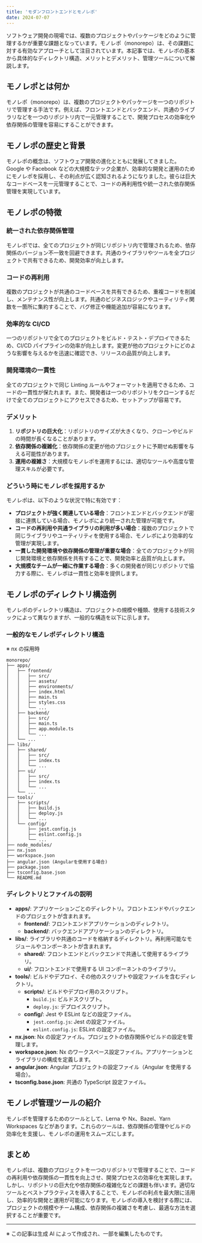 ```yaml
---
title: 'モダンフロントエンドとモノレポ'
date: 2024-07-07
---
```


ソフトウェア開発の現場では、複数のプロジェクトやパッケージをどのように管理するかが重要な課題となっています。モノレポ（monorepo）は、その課題に対する有効なアプローチとして注目されています。本記事では、モノレポの基本から具体的なディレクトリ構造、メリットとデメリット、管理ツールについて解説します。

## モノレポとは何か

モノレポ（monorepo）は、複数のプロジェクトやパッケージを一つのリポジトリで管理する手法です。例えば、フロントエンドとバックエンド、共通のライブラリなどを一つのリポジトリ内で一元管理することで、開発プロセスの効率化や依存関係の管理を容易にすることができます。

## モノレポの歴史と背景

モノレポの概念は、ソフトウェア開発の進化とともに発展してきました。Google や Facebook などの大規模なテック企業が、効率的な開発と運用のためにモノレポを採用し、その利点が広く認知されるようになりました。彼らは巨大なコードベースを一元管理することで、コードの再利用性や統一された依存関係管理を実現しています。

## モノレポの特徴

### 統一された依存関係管理

モノレポでは、全てのプロジェクトが同じリポジトリ内で管理されるため、依存関係のバージョン不一致を回避できます。共通のライブラリやツールを全プロジェクトで共有できるため、開発効率が向上します。

### コードの再利用

複数のプロジェクトが共通のコードベースを共有できるため、重複コードを削減し、メンテナンス性が向上します。共通のビジネスロジックやユーティリティ関数を一箇所に集約することで、バグ修正や機能追加が容易になります。

### 効率的な CI/CD

一つのリポジトリで全てのプロジェクトをビルド・テスト・デプロイできるため、CI/CD パイプラインの効率が向上します。変更が他のプロジェクトにどのような影響を与えるかを迅速に確認でき、リリースの品質が向上します。

### 開発環境の一貫性

全てのプロジェクトで同じ Linting ルールやフォーマットを適用できるため、コードの一貫性が保たれます。また、開発者は一つのリポジトリをクローンするだけで全てのプロジェクトにアクセスできるため、セットアップが容易です。

### デメリット

1. **リポジトリの巨大化**：リポジトリのサイズが大きくなり、クローンやビルドの時間が長くなることがあります。
2. **依存関係の複雑化**：依存関係の変更が他のプロジェクトに予期せぬ影響を与える可能性があります。
3. **運用の複雑さ**：大規模なモノレポを運用するには、適切なツールや高度な管理スキルが必要です。

### どういう時にモノレポを採用するか

モノレポは、以下のような状況で特に有効です：

- **プロジェクトが強く関連している場合**：フロントエンドとバックエンドが密接に連携している場合、モノレポにより統一された管理が可能です。
- **コードの再利用や共通ライブラリの利用が多い場合**：複数のプロジェクトで同じライブラリやユーティリティを使用する場合、モノレポにより効率的な管理が実現します。
- **一貫した開発環境や依存関係の管理が重要な場合**：全てのプロジェクトが同じ開発環境と依存関係を共有することで、開発効率と品質が向上します。
- **大規模なチームが一緒に作業する場合**：多くの開発者が同じリポジトリで協力する際に、モノレポは一貫性と効率を提供します。

## モノレポのディレクトリ構造例

モノレポのディレクトリ構造は、プロジェクトの規模や種類、使用する技術スタックによって異なりますが、一般的な構造を以下に示します。

### 一般的なモノレポディレクトリ構造

※ nx の採用時

```text
monorepo/
├── apps/
│   ├── frontend/
│   │   ├── src/
│   │   ├── assets/
│   │   ├── environments/
│   │   ├── index.html
│   │   ├── main.ts
│   │   ├── styles.css
│   │   └── ...
│   ├── backend/
│   │   ├── src/
│   │   ├── main.ts
│   │   ├── app.module.ts
│   │   └── ...
│   └── ...
├── libs/
│   ├── shared/
│   │   ├── src/
│   │   ├── index.ts
│   │   └── ...
│   ├── ui/
│   │   ├── src/
│   │   ├── index.ts
│   │   └── ...
│   └── ...
├── tools/
│   ├── scripts/
│   │   ├── build.js
│   │   ├── deploy.js
│   │   └── ...
│   └── config/
│       ├── jest.config.js
│       ├── eslint.config.js
│       └── ...
├── node_modules/
├── nx.json
├── workspace.json
├── angular.json (Angularを使用する場合)
├── package.json
├── tsconfig.base.json
└── README.md
```

### ディレクトリとファイルの説明

- **apps/**: アプリケーションごとのディレクトリ。フロントエンドやバックエンドのプロジェクトが含まれます。
  - **frontend/**: フロントエンドアプリケーションのディレクトリ。
  - **backend/**: バックエンドアプリケーションのディレクトリ。
- **libs/**: ライブラリや共通のコードを格納するディレクトリ。再利用可能なモジュールやコンポーネントが含まれます。
  - **shared/**: フロントエンドとバックエンドで共通して使用するライブラリ。
  - **ui/**: フロントエンドで使用する UI コンポーネントのライブラリ。
- **tools/**: ビルドやデプロイ、その他のスクリプトや設定ファイルを含むディレクトリ。
  - **scripts/**: ビルドやデプロイ用のスクリプト。
    - `build.js`: ビルドスクリプト。
    - `deploy.js`: デプロイスクリプト。
  - **config/**: Jest や ESLint などの設定ファイル。
    - `jest.config.js`: Jest の設定ファイル。
    - `eslint.config.js`: ESLint の設定ファイル。
- **nx.json**: Nx の設定ファイル。プロジェクトの依存関係やビルドの設定を管理します。
- **workspace.json**: Nx のワークスペース設定ファイル。アプリケーションとライブラリの構成を定義します。
- **angular.json**: Angular プロジェクトの設定ファイル（Angular を使用する場合）。
- **tsconfig.base.json**: 共通の TypeScript 設定ファイル。

## モノレポ管理ツールの紹介

モノレポを管理するためのツールとして、Lerna や Nx、Bazel、Yarn Workspaces などがあります。これらのツールは、依存関係の管理やビルドの効率化を支援し、モノレポの運用をスムーズにします。

## まとめ

モノレポは、複数のプロジェクトを一つのリポジトリで管理することで、コードの再利用や依存関係の一貫性を向上させ、開発プロセスの効率化を実現します。しかし、リポジトリの巨大化や依存関係の複雑化などの課題も伴います。適切なツールとベストプラクティスを導入することで、モノレポの利点を最大限に活用し、効率的な開発と運用が可能になります。モノレポの導入を検討する際には、プロジェクトの規模やチーム構成、依存関係の複雑さを考慮し、最適な方法を選択することが重要です。

---

※ この記事は生成 AI によって作成され、一部を編集したものです。
